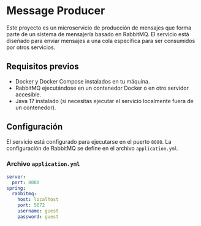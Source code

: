 # Message Producer

Este proyecto es un microservicio de producción de mensajes que forma parte de un sistema de mensajería basado en RabbitMQ. El servicio está diseñado para enviar mensajes a una cola específica para ser consumidos por otros servicios.

## Requisitos previos

- Docker y Docker Compose instalados en tu máquina.
- RabbitMQ ejecutándose en un contenedor Docker o en otro servidor accesible.
- Java 17 instalado (si necesitas ejecutar el servicio localmente fuera de un contenedor).

## Configuración

El servicio está configurado para ejecutarse en el puerto `8080`. La configuración de RabbitMQ se define en el archivo `application.yml`.

### Archivo `application.yml`

```yaml
server:
  port: 8080
spring:
  rabbitmq:
    host: localhost
    port: 5672
    username: guest
    password: guest
